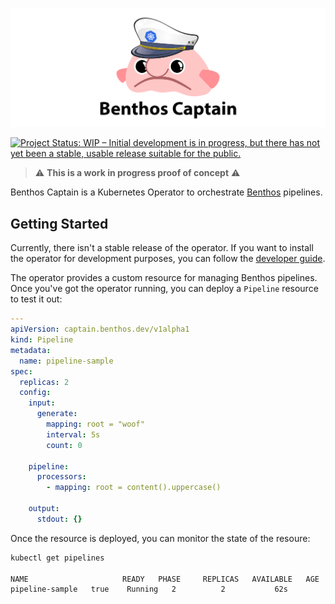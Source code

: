 ![Benthos Captain](icon.png "Benthos Captain")

[![Project Status: WIP – Initial development is in progress, but there has not yet been a stable, usable release suitable for the public.](https://www.repostatus.org/badges/latest/wip.svg)](https://www.repostatus.org/#wip)

> ⚠️ **This is a work in progress proof of concept** ⚠️

Benthos Captain is a Kubernetes Operator to orchestrate [Benthos](https://www.benthos.dev/) pipelines.

## Getting Started

Currently, there isn't a stable release of the operator. If you want to install the operator for development purposes, you can follow the [developer guide](./docs/developer-guide.md).

The operator provides a custom resource for managing Benthos pipelines. Once you've got the operator running, you can deploy a `Pipeline` resource to test it out:

```yaml
---
apiVersion: captain.benthos.dev/v1alpha1
kind: Pipeline
metadata:
  name: pipeline-sample
spec:
  replicas: 2
  config:
    input:
      generate:
        mapping: root = "woof"
        interval: 5s
        count: 0

    pipeline:
      processors:
        - mapping: root = content().uppercase()

    output:
      stdout: {}
```

Once the resource is deployed, you can monitor the state of the resoure:

```bash
kubectl get pipelines

NAME                     READY   PHASE     REPLICAS   AVAILABLE   AGE
pipeline-sample   true    Running   2          2           62s
```
